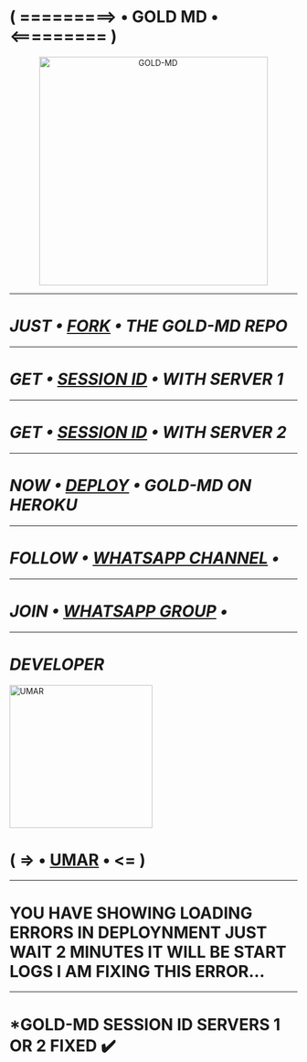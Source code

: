 # ( =========> • GOLD MD • <========= )

<p align="center">
  <a href="https://github.com/D4X-UMAR">
    <img alt="GOLD-MD" height="400" src="https://i.postimg.cc/1XQq5DzP/pictures-white949544-GOjsnnsnznznzbzbbzbz7777-GOLDLD-PIC.png">
  </a>
</p>

***

# *_JUST • [FORK](https://dashboard.heroku.com/new?template=https://github.com/D4X-UMAR/GOLD-MD/fork) • THE GOLD-MD REPO_*

***

# *_GET • [SESSION ID](https://gold-md-servers-11-945df281bb6e.herokuapp.com) • WITH SERVER 1_*

***

# *_GET • [SESSION ID](https://gold-md-servers-33-d49ebae8dc4e.herokuapp.com) • WITH SERVER 2_*

***

# *_NOW • [DEPLOY](https://dashboard.heroku.com/new?button-url=https://github.com/D4X-UMAR/GOLD-MD&template=https://github.com/D4X-UMAR/GOLD-MD) • GOLD-MD ON HEROKU_*

***

# *_FOLLOW • [WHATSAPP CHANNEL](https://whatsapp.com/channel/0029VaZtuAxLI8YeUWRXBg3Y) •_*

***

# *_JOIN • [WHATSAPP GROUP](https://chat.whatsapp.com/II4CelPFUvIFeK6f8hdJuX) •_*

***

# *_DEVELOPER_*
<a href="https://github.com/D4X-UMAR"><img src="https://i.ibb.co/wspzc9t/IMG-20240328-WA0000.jpg" width="250" height="250" alt="UMAR"/></a>
# ( => • [UMAR](https://wa.me/233201817959) • <= )

***

# YOU HAVE SHOWING LOADING ERRORS IN DEPLOYNMENT JUST WAIT 2 MINUTES IT WILL BE START LOGS I AM FIXING THIS ERROR...

***

# *GOLD-MD SESSION ID SERVERS 1 OR 2 FIXED ✔️
